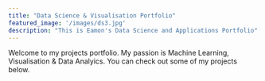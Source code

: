 ```yaml
---
title: "Data Science & Visualisation Portfolio"
featured_image: '/images/ds3.jpg'
description: "This is Eamon's Data Science and Applications Portfolio"
---
```

Welcome to my projects portfolio. My passion is Machine Learning, Visualisation & Data Analyics. You can check out some of my projects below.
